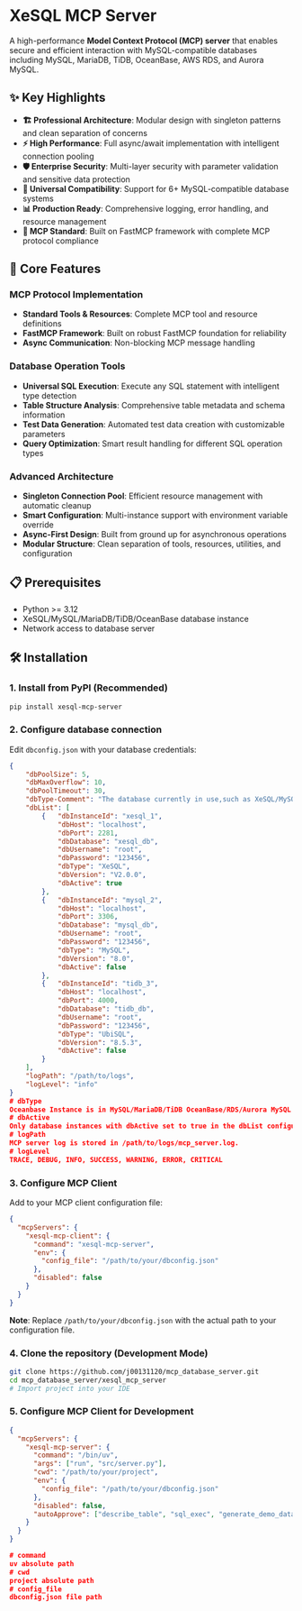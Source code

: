 # XeSQL MCP Server

A high-performance **Model Context Protocol (MCP) server** that enables secure and efficient interaction with MySQL-compatible databases including MySQL, MariaDB, TiDB, OceanBase, AWS RDS, and Aurora MySQL.

## ✨ Key Highlights

- **🏗️ Professional Architecture**: Modular design with singleton patterns and clean separation of concerns
- **⚡ High Performance**: Full async/await implementation with intelligent connection pooling
- **🛡️ Enterprise Security**: Multi-layer security with parameter validation and sensitive data protection
- **🔧 Universal Compatibility**: Support for 6+ MySQL-compatible database systems
- **📊 Production Ready**: Comprehensive logging, error handling, and resource management
- **🎯 MCP Standard**: Built on FastMCP framework with complete MCP protocol compliance

## 🚀 Core Features

### **MCP Protocol Implementation**
- **Standard Tools & Resources**: Complete MCP tool and resource definitions
- **FastMCP Framework**: Built on robust FastMCP foundation for reliability
- **Async Communication**: Non-blocking MCP message handling

### **Database Operation Tools**
- **Universal SQL Execution**: Execute any SQL statement with intelligent type detection
- **Table Structure Analysis**: Comprehensive table metadata and schema information
- **Test Data Generation**: Automated test data creation with customizable parameters
- **Query Optimization**: Smart result handling for different SQL operation types

### **Advanced Architecture**
- **Singleton Connection Pool**: Efficient resource management with automatic cleanup
- **Smart Configuration**: Multi-instance support with environment variable override
- **Async-First Design**: Built from ground up for asynchronous operations
- **Modular Structure**: Clean separation of tools, resources, utilities, and configuration

## 📋 Prerequisites

- Python >= 3.12
- XeSQL/MySQL/MariaDB/TiDB/OceanBase database instance
- Network access to database server

## 🛠️ Installation

### 1. Install from PyPI (Recommended)
```bash
pip install xesql-mcp-server
```

### 2. Configure database connection

Edit `dbconfig.json` with your database credentials:

```json
{
    "dbPoolSize": 5,
    "dbMaxOverflow": 10,
    "dbPoolTimeout": 30,
    "dbType-Comment": "The database currently in use,such as XeSQL/MySQL/MariaDB/UbiSQL OceanBase/RDS/Aurora MySQL DataBases",
    "dbList": [
        {   "dbInstanceId": "xesql_1",
            "dbHost": "localhost",
            "dbPort": 2281,
            "dbDatabase": "xesql_db",
            "dbUsername": "root",
            "dbPassword": "123456",
            "dbType": "XeSQL",
            "dbVersion": "V2.0.0",
            "dbActive": true
        },
        {   "dbInstanceId": "mysql_2",
            "dbHost": "localhost",
            "dbPort": 3306,
            "dbDatabase": "mysql_db",
            "dbUsername": "root",
            "dbPassword": "123456",
            "dbType": "MySQL",
            "dbVersion": "8.0",
            "dbActive": false
        },
        {   "dbInstanceId": "tidb_3",
            "dbHost": "localhost",
            "dbPort": 4000,
            "dbDatabase": "tidb_db",
            "dbUsername": "root",
            "dbPassword": "123456",
            "dbType": "UbiSQL",
            "dbVersion": "8.5.3",
            "dbActive": false
        }
    ],
    "logPath": "/path/to/logs",
    "logLevel": "info"
}
# dbType
Oceanbase Instance is in MySQL/MariaDB/TiDB OceanBase/RDS/Aurora MySQL DataBases.
# dbActive
Only database instances with dbActive set to true in the dbList configuration list are available. 
# logPath
MCP server log is stored in /path/to/logs/mcp_server.log.
# logLevel
TRACE, DEBUG, INFO, SUCCESS, WARNING, ERROR, CRITICAL
```

### 3. Configure MCP Client

Add to your MCP client configuration file:

```json
{
  "mcpServers": {
    "xesql-mcp-client": {
      "command": "xesql-mcp-server",
      "env": {
        "config_file": "/path/to/your/dbconfig.json"
      },
      "disabled": false
    }
  }
}
```

**Note**: Replace `/path/to/your/dbconfig.json` with the actual path to your configuration file.

### 4. Clone the repository (Development Mode)
```bash
git clone https://github.com/j00131120/mcp_database_server.git
cd mcp_database_server/xesql_mcp_server
# Import project into your IDE
```

### 5. Configure MCP Client for Development
```json
{
  "mcpServers": {
    "xesql-mcp-server": {
      "command": "/bin/uv",
      "args": ["run", "src/server.py"],
      "cwd": "/path/to/your/project",
      "env": {
        "config_file": "/path/to/your/dbconfig.json"
      },
      "disabled": false,
      "autoApprove": ["describe_table", "sql_exec", "generate_demo_data"]
    }
  }
}

# command
uv absolute path
# cwd
project absolute path
# config_file
dbconfig.json file path
```